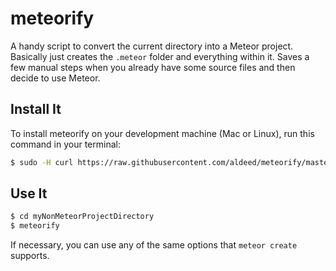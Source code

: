 meteorify
=========

A handy script to convert the current directory into a Meteor project. Basically
just creates the `.meteor` folder and everything within it. Saves a few manual
steps when you already have some source files and then decide to use Meteor.

## Install It

To install meteorify on your development machine (Mac or Linux), run this command in your terminal:

```bash
$ sudo -H curl https://raw.githubusercontent.com/aldeed/meteorify/master/install | sh
```

## Use It

```bash
$ cd myNonMeteorProjectDirectory
$ meteorify
```

If necessary, you can use any of the same options that `meteor create` supports.

